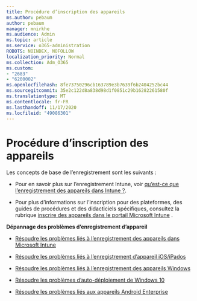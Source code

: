```yaml
---
title: Procédure d’inscription des appareils
ms.author: pebaum
author: pebaum
manager: mnirkhe
ms.audience: Admin
ms.topic: article
ms.service: o365-administration
ROBOTS: NOINDEX, NOFOLLOW
localization_priority: Normal
ms.collection: Adm_O365
ms.custom:
- "2683"
- "6200002"
ms.openlocfilehash: 8fe73750296cb163789e3b7639f6b2404252bc44
ms.sourcegitcommit: 35e2c122d8a838d98d1f0851c29b16282261580f
ms.translationtype: MT
ms.contentlocale: fr-FR
ms.lasthandoff: 11/17/2020
ms.locfileid: "49086301"
---
```

# <a name="how-to-enroll-devices"></a>Procédure d’inscription des appareils

Les concepts de base de l’enregistrement sont les suivants :

- Pour en savoir plus sur l’enregistrement Intune, voir [qu’est-ce que l’enregistrement des appareils dans Intune ?](https://docs.microsoft.com/mem/intune/enrollment/device-enrollment).

- Pour plus d’informations sur l’inscription pour des plateformes, des guides de procédures et des didacticiels spécifiques, consultez la rubrique [inscrire des appareils dans le portail Microsoft Intune](https://docs.microsoft.com/mem/intune/enrollment/) .

**Dépannage des problèmes d’enregistrement d’appareil**

- [Résoudre les problèmes liés à l’enregistrement des appareils dans Microsoft Intune](https://docs.microsoft.com/mem/intune/enrollment/troubleshoot-device-enrollment-in-intune)

- [Résoudre les problèmes liés à l’enregistrement d’appareil iOS/iPados](https://docs.microsoft.com/mem/intune/enrollment/troubleshoot-ios-enrollment-errors)

- [Résoudre les problèmes liés à l’enregistrement des appareils Windows](https://docs.microsoft.com/mem/intune/enrollment/troubleshoot-windows-enrollment-errors)

- [Résoudre les problèmes d’auto-déploiement de Windows 10](https://docs.microsoft.com/mem/intune/enrollment/troubleshoot-windows-auto-enrollment)

- [Résoudre les problèmes liés aux appareils Android Enterprise](https://docs.microsoft.com/mem/intune/enrollment/troubleshoot-android-enrollment)


